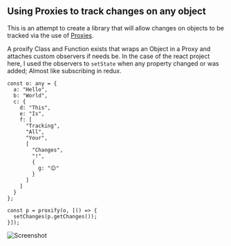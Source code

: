 ## Using Proxies to track changes on any object
This is an attempt to create a library that will allow changes on objects to be tracked via the use of [Proxies](https://developer.mozilla.org/en-US/docs/Web/JavaScript/Reference/Global_Objects/Proxy).

A proxify Class and Function exists that wraps an Object in a Proxy and attaches custom observers if needs be.
In the case of the react project here, I used the observers to ``setState`` when any property changed or was added; Almost like subscribing in redux.

```
const o: any = {
  a: "Hello",
  b: "World",
  c: {
    d: "This",
    e: "Is",
    f: [
      "Tracking",
      "All",
      "Your",
      [
        "Changes",
        "!",
        {
          g: "😊"
        }
      ]
    ]
  }
};

const p = proxify(o, [() => {
  setChanges(p.getChanges());
}]);
```
![Screenshot](https://i.imgur.com/lyzyGyK.png)

